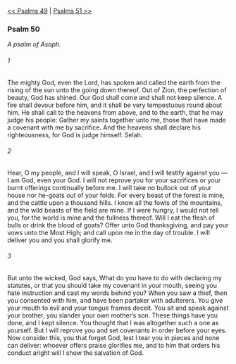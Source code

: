 [<< Psalms 49](Psalms%2049)  |  [Psalms 51 >>](Psalms%2051)

### Psalm 50

*A psalm of Asaph.*

###### 1
The mighty God, even the Lord, has spoken and called the earth from the rising of the sun unto the going down thereof. Out of Zion, the perfection of beauty, God has shined. Our God shall come and shall not keep silence. A fire shall devour before him, and it shall be very tempestuous round about him. He shall call to the heavens from above, and to the earth, that he may judge his people: Gather my saints together unto me, those that have made a covenant with me by sacrifice. And the heavens shall declare his righteousness, for God is judge himself. Selah.

###### 2
Hear, O my people, and I will speak, O Israel, and I will testify against you — I am God, even your God. I will not reprove you for your sacrifices or your burnt offerings continually before me. I will take no bullock out of your house nor he-goats out of your folds. For every beast of the forest is mine, and the cattle upon a thousand hills. I know all the fowls of the mountains, and the wild beasts of the field are mine. If I were hungry, I would not tell you, for the world is mine and the fullness thereof. Will I eat the flesh of bulls or drink the blood of goats? Offer unto God thanksgiving, and pay your vows unto the Most High; and call upon me in the day of trouble. I will deliver you and you shall glorify me.

###### 3
But unto the wicked, God says, What do you have to do with declaring my statutes, or that you should take my covenant in your mouth, seeing you hate instruction and cast my words behind you? When you saw a thief, then you consented with him, and have been partaker with adulterers. You give your mouth to evil and your tongue frames deceit. You sit and speak against your brother, you slander your own mother’s son. These things have you done, and I kept silence. You thought that I was altogether such a one as yourself. But I will reprove you and set covenants in order before your eyes. Now consider this, you that forget God, lest I tear you in pieces and none can deliver: whoever offers praise glorifies me, and to him that orders his conduct aright will I show the salvation of God.